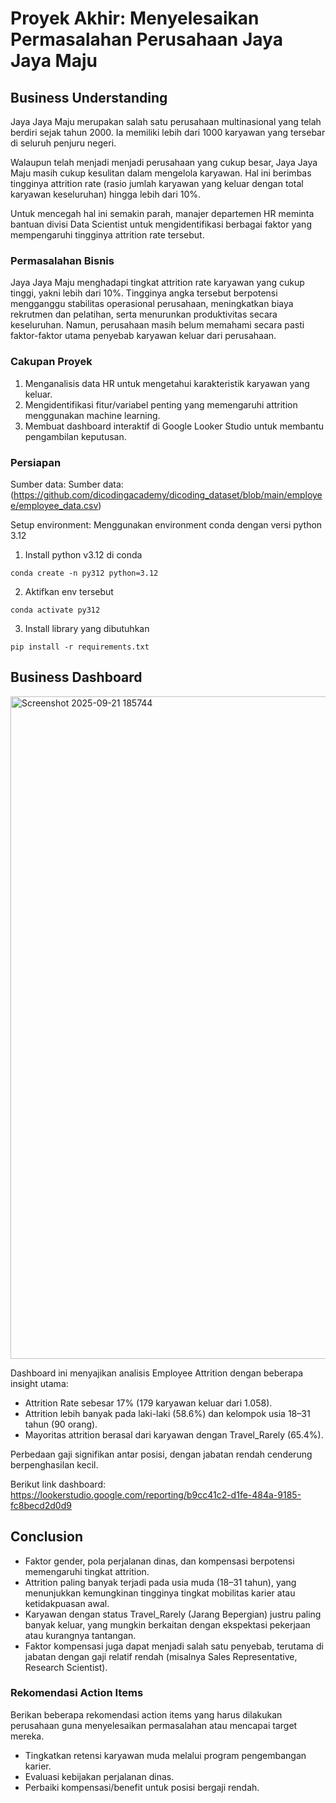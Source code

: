 # Proyek Akhir: Menyelesaikan Permasalahan Perusahaan Jaya Jaya Maju

## Business Understanding

Jaya Jaya Maju merupakan salah satu perusahaan multinasional yang telah berdiri sejak tahun 2000. Ia memiliki lebih dari 1000 karyawan yang tersebar di seluruh penjuru negeri. 

Walaupun telah menjadi menjadi perusahaan yang cukup besar, Jaya Jaya Maju masih cukup kesulitan dalam mengelola karyawan. Hal ini berimbas tingginya attrition rate (rasio jumlah karyawan yang keluar dengan total karyawan keseluruhan) hingga lebih dari 10%.

Untuk mencegah hal ini semakin parah, manajer departemen HR meminta bantuan divisi Data Scientist untuk mengidentifikasi berbagai faktor yang mempengaruhi tingginya attrition rate tersebut.

### Permasalahan Bisnis

Jaya Jaya Maju menghadapi tingkat attrition rate karyawan yang cukup tinggi, yakni lebih dari 10%. Tingginya angka tersebut berpotensi mengganggu stabilitas operasional perusahaan, meningkatkan biaya rekrutmen dan pelatihan, serta menurunkan produktivitas secara keseluruhan. Namun, perusahaan masih belum memahami secara pasti faktor-faktor utama penyebab karyawan keluar dari perusahaan.

### Cakupan Proyek

1. Menganalisis data HR untuk mengetahui karakteristik karyawan yang keluar.
2. Mengidentifikasi fitur/variabel penting yang memengaruhi attrition menggunakan machine learning.
3. Membuat dashboard interaktif di Google Looker Studio untuk membantu pengambilan keputusan.

### Persiapan

Sumber data: Sumber data: (https://github.com/dicodingacademy/dicoding_dataset/blob/main/employee/employee_data.csv)

Setup environment:
Menggunakan environment conda dengan versi python 3.12
1. Install python v3.12 di conda
```
conda create -n py312 python=3.12
```
2. Aktifkan env tersebut
```
conda activate py312
```
3. Install library yang dibutuhkan
```
pip install -r requirements.txt
```

## Business Dashboard

<img width="1491" height="1060" alt="Screenshot 2025-09-21 185744" src="https://github.com/user-attachments/assets/301ca7cd-a17f-4a58-8367-7ee68d4521d7" />


Dashboard ini menyajikan analisis Employee Attrition dengan beberapa insight utama:
- Attrition Rate sebesar 17% (179 karyawan keluar dari 1.058).
- Attrition lebih banyak pada laki-laki (58.6%) dan kelompok usia 18–31 tahun (90 orang).
- Mayoritas attrition berasal dari karyawan dengan Travel_Rarely (65.4%).

Perbedaan gaji signifikan antar posisi, dengan jabatan rendah cenderung berpenghasilan kecil.

Berikut link dashboard: https://lookerstudio.google.com/reporting/b9cc41c2-d1fe-484a-9185-fc8becd2d0d9

## Conclusion

- Faktor gender, pola perjalanan dinas, dan kompensasi berpotensi memengaruhi tingkat attrition.
- Attrition paling banyak terjadi pada usia muda (18–31 tahun), yang menunjukkan kemungkinan tingginya tingkat mobilitas karier atau ketidakpuasan awal.
- Karyawan dengan status Travel_Rarely (Jarang Bepergian) justru paling banyak keluar, yang mungkin berkaitan dengan ekspektasi pekerjaan atau kurangnya tantangan.
- Faktor kompensasi juga dapat menjadi salah satu penyebab, terutama di jabatan dengan gaji relatif rendah (misalnya Sales Representative, Research Scientist).

### Rekomendasi Action Items 

Berikan beberapa rekomendasi action items yang harus dilakukan perusahaan guna menyelesaikan permasalahan atau mencapai target mereka.

- Tingkatkan retensi karyawan muda melalui program pengembangan karier.
- Evaluasi kebijakan perjalanan dinas.
- Perbaiki kompensasi/benefit untuk posisi bergaji rendah.

